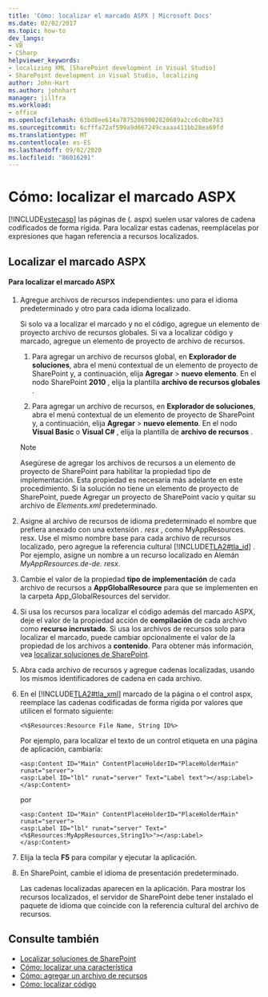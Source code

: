 ```yaml
---
title: 'Cómo: localizar el marcado ASPX | Microsoft Docs'
ms.date: 02/02/2017
ms.topic: how-to
dev_langs:
- VB
- CSharp
helpviewer_keywords:
- localizing XML [SharePoint development in Visual Studio]
- SharePoint development in Visual Studio, localizing
author: John-Hart
ms.author: johnhart
manager: jillfra
ms.workload:
- office
ms.openlocfilehash: 63bd8ee614a78752069002820689a2cc6c0be783
ms.sourcegitcommit: 6cfffa72af599a9d667249caaaa411bb28ea69fd
ms.translationtype: MT
ms.contentlocale: es-ES
ms.lasthandoff: 09/02/2020
ms.locfileid: "86016291"
---
```

# <a name="how-to-localize-aspx-markup"></a>Cómo: localizar el marcado ASPX
  [!INCLUDE[vstecasp](../sharepoint/includes/vstecasp-md.md)] las páginas de (. aspx) suelen usar valores de cadena codificados de forma rígida. Para localizar estas cadenas, reemplácelas por expresiones que hagan referencia a recursos localizados.

## <a name="localize-aspx-markup"></a>Localizar el marcado ASPX

#### <a name="to-localize-aspx-markup"></a>Para localizar el marcado ASPX

1. Agregue archivos de recursos independientes: uno para el idioma predeterminado y otro para cada idioma localizado.

     Si solo va a localizar el marcado y no el código, agregue un elemento de proyecto archivo de recursos globales. Si va a localizar código y marcado, agregue un elemento de proyecto de archivo de recursos.

    1. Para agregar un archivo de recursos global, en **Explorador de soluciones**, abra el menú contextual de un elemento de proyecto de SharePoint y, a continuación, elija **Agregar**  >  **nuevo elemento**. En el nodo SharePoint **2010** , elija la plantilla **archivo de recursos globales** .

    2. Para agregar un archivo de recursos, en **Explorador de soluciones**, abra el menú contextual de un elemento de proyecto de SharePoint y, a continuación, elija **Agregar**  >  **nuevo elemento**. En el nodo **Visual Basic** o **Visual C#** , elija la plantilla de **archivo de recursos** .

    > [!NOTE]
    > Asegúrese de agregar los archivos de recursos a un elemento de proyecto de SharePoint para habilitar la propiedad tipo de implementación. Esta propiedad es necesaria más adelante en este procedimiento. Si la solución no tiene un elemento de proyecto de SharePoint, puede Agregar un proyecto de SharePoint vacío y quitar su archivo de *Elements.xml* predeterminado.

2. Asigne al archivo de recursos de idioma predeterminado el nombre que prefiera anexado con una extensión *. resx* , como MyAppResources. resx. Use el mismo nombre base para cada archivo de recursos localizado, pero agregue la referencia cultural [!INCLUDE[TLA2#tla_id](../sharepoint/includes/tla2sharptla-id-md.md)] . Por ejemplo, asigne un nombre a un recurso localizado en Alemán *MyAppResources.de-de. resx*.

3. Cambie el valor de la propiedad **tipo de implementación** de cada archivo de recursos a **AppGlobalResource** para que se implementen en la carpeta App_GlobalResources del servidor.

4. Si usa los recursos para localizar el código además del marcado ASPX, deje el valor de la propiedad acción de **compilación** de cada archivo como **recurso incrustado**. Si usa los archivos de recursos solo para localizar el marcado, puede cambiar opcionalmente el valor de la propiedad de los archivos a **contenido**. Para obtener más información, vea [localizar soluciones de SharePoint](../sharepoint/localizing-sharepoint-solutions.md).

5. Abra cada archivo de recursos y agregue cadenas localizadas, usando los mismos identificadores de cadena en cada archivo.

6. En el [!INCLUDE[TLA2#tla_xml](../sharepoint/includes/tla2sharptla-xml-md.md)] marcado de la página o el control aspx, reemplace las cadenas codificadas de forma rígida por valores que utilicen el formato siguiente:

    ```aspx-csharp
    <%$Resources:Resource File Name, String ID%>
    ```

     Por ejemplo, para localizar el texto de un control etiqueta en una página de aplicación, cambiaría:

    ```aspx-csharp
    <asp:Content ID="Main" ContentPlaceHolderID="PlaceHolderMain" runat="server">
    <asp:Label ID="lbl" runat="server" Text="Label text"></asp:Label>
    </asp:Content>
    ```

     por

    ```aspx-csharp
    <asp:Content ID="Main" ContentPlaceHolderID="PlaceHolderMain" runat="server">
    <asp:Label ID="lbl" runat="server" Text="<%$Resources:MyAppResources,String1%>"></asp:Label>
    </asp:Content>
    ```

7. Elija la tecla **F5** para compilar y ejecutar la aplicación.

8. En SharePoint, cambie el idioma de presentación predeterminado.

     Las cadenas localizadas aparecen en la aplicación. Para mostrar los recursos localizados, el servidor de SharePoint debe tener instalado el paquete de idioma que coincide con la referencia cultural del archivo de recursos.

## <a name="see-also"></a>Consulte también
- [Localizar soluciones de SharePoint](../sharepoint/localizing-sharepoint-solutions.md)
- [Cómo: localizar una característica](../sharepoint/how-to-localize-a-feature.md)
- [Cómo: agregar un archivo de recursos](../sharepoint/how-to-add-a-resource-file.md)
- [Cómo: localizar código](../sharepoint/how-to-localize-code.md)
